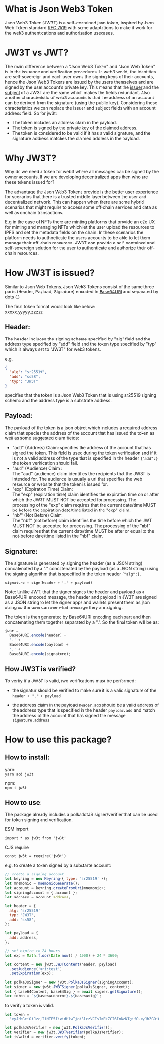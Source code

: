 # What is Json Web3 Token

Json Web3 Token (JW3T) is a self-contained json token, inspired by Json Web Token standard [RFC 7519](https://tools.ietf.org/html/rfc7519) with some adaptations to make it work for the web3 authentications and authorization usecases.

# JW3T vs JWT?

The main difference between a "Json Web3 Token" and "Json Web Token" is in the issuance and verification procedures.
In web3 world, the identities are self-sovereign and each user owns the signing keys of their accounts, hence the Json Web3 Tokens are issued by the users themselves and are signed by the user account's private key. This means that the [issuer](https://datatracker.ietf.org/doc/html/rfc7519#section-4.1.1) and the [subject](https://datatracker.ietf.org/doc/html/rfc7519#section-4.1.2) of a JW3T are the same which makes the fields redundant. Also another characteristic of web3 accounts is that the address of an account can be derived from the signature (using the public key). Considering these chracteristics we can replace the issuer and subject fields with an account address field.
So for jw3t:

- The token includes an address claim in the payload.
- The token is signed by the private key of the claimed address.
- The token is considered to be valid if it has a valid signature, and the signature address matches the claimed address in the payload.

# Why JW3T?

Why do we need a token for web3 where all messages can be signed by the owner accounts. If we are developing decentralized apps then who are these tokens issued for?

The advantage the Json Web3 Tokens provide is the better user experience for scenarios that there is a trusted middle layer between the user and decentralized network. This can happen when there are some hybrid scenarios that might require to access some off-chain services and data as well as onchain transactions.

E.g in the case of NFTs there are minting platforms that provide an e2e UX for minting and managing NFTs which let the user upload the resources to IPFS and set the metadata fields on the chain. In these scenarios the platform needs to authneticate the users accounts to be able to let them manage their off-chain resources. JW3T can provide a self-contained and self-sovereign solution for the user to authenticate and authorize their off-chain resources.

# How JW3T is issued?

Similar to Json Web Tokens, Json Web3 Tokens consist of the same three parts (Header, Payload, Signature) encoded in [Base64URI](https://datatracker.ietf.org/doc/html/rfc4648#section-5) and separated by dots (.)

The final token format would look like below:  
xxxxx.yyyyy.zzzzz

## Header:

The header includes the signing scheme specified by "alg" field and the address type specified by "add" field and the token type specified by "typ" which is always set to "JW3T" for web3 tokens.

e.g.

```json
{
  "alg": "sr25519",
  "add": "ss58",
  "typ": "JW3T"
}
```

specifies that the token is a Json Web3 Token that is using sr25519 signing schema and the address type is a substrate address.

## Payload:

The payload of the token is a json object which includes a required address claim that species the address of the account that has issued the token as well as some suggested claim fields:

- "add" (Address) Claim:
  specifies the address of the account that has signed the token. This field is used during the token verification and if it is not a valid address of the type that is specified in the header `{"add":} ` the token verification should fail.
- "aud" (Audience) Claim :  
  The "aud" (audience) claim identifies the recipients that the JW3T is intended for. The audience is usually a uri that specifies the web resource or website that the token is issued for.
- "exp" (Expiration Time) Claim:  
  The "exp" (expiration time) claim identifies the expiration time on or after which the JW3T MUST NOT be accepted for processing. The processing of the "exp" claim requires that the current date/time MUST be before the expiration date/time listed in the "exp" claim.
- "nbf" (Not Before) Claim:  
  The "nbf" (not before) claim identifies the time before which the JWT MUST NOT be accepted for processing. The processing of the "nbf" claim requires that the current date/time MUST be after or equal to the not-before date/time listed in the "nbf" claim.

## Signature:

The signature is generated by signing the header (as a JSON string) concatenated by a "." concatenated by the payload (as a JSON string) using the signing algorithm that is specified in the token header `{"alg":}`.

`signature = sign(header + '.' + payload)`

Note: Unlike JWT, that the signer signes the header and payload as a Base64URI encoded message, the header and payload in JW3T are signed as a JSON string to let the signer apps and wallets present them as json string so the user can see what message they are signing.

The token is then generated by Base64URI encoding each part and then concatenating them together separated by a ".". So the final token will be as:

```js
jw3t =
  Base64URI.encode(header) +
  '.' +
  Base64URI.encode(payload) +
  '.' +
  Base64URI.encode(signature);
```

## How JW3T is verified?

To verify if a JW3T is valid, two verifications must be performed:

- the signatur should be verified to make sure it is a valid signature of the `header + "." + payload`.

- the address claim in the payload `header.add` should be a valid address of the address type that is specified in the header `payload.add` and match the address of the account that has signed the message `signature.address`

# How to use this package?

## How to install:

yarn:  
`yarn add jw3t`

npm:  
`npm i jw3t`

## How to use:

The package already includes a polkadotJS signer/verifier that can be used for token signing and verification.

ESM import

`import * as jw3t from 'jw3t'`

CJS require

`const jw3t = require('jw3t')`

e.g.
to create a token signed by a substarte account:

```js
// create a signing account
let keyring = new Keyring({ type: 'sr25519' });
let mnemonic = mnemonicGenerate();
let account = keyring.createFromUri(mnemonic);
let signingAccount = { account };
let address = account.address;

let header = {
  alg: 'sr25519',
  typ: 'JW3T',
  add: 'ss58',
};

let payload = {
  add: address,
};

// set expire to 24 hours
let exp = Math.floor(Date.now() / 1000) + 24 * 3600;

let content = new jw3t.JW3TContent(header, payload)
  .setAudience('uri:test')
  .setExpiration(exp);

let polkaJsSigner = new jw3t.PolkaJsSigner(signingAccount);
let signer = new jw3t.JW3TSigner(polkaJsSigner, content);
let { base64Content, base64Sig } = await signer.getSignature();
let token = `${base64Content}.${base64Sig}`;
```

to verify a token is valid.

```js
let token =
  'eyJhbGciOiJzcjI1NTE5IiwidHlwIjoiSlczVCIsImFkZCI6InNzNTgifQ.eyJhZGQiOiI1REFBbnJqN1ZIVHpubjJBV0JlbU11eUJ3WldzNkZORmpkeVZYVWVZdW0zUFRYRnkiLCJhdWQiOiJ1cmk6dGVzdCIsImV4cCI6MTY0MTkzODE0Nn0.Oh92A5DXXp2T6vfdwpM90uWyHjzohUxIJMbAG_cQ-1A8GJW_iGjWi5DT0VWEpoZ3UIj71lIxZ4GmWvKD0BCEhA';

let polkaJsVerifier = new jw3t.PolkaJsVerifier();
let verifier = new jw3t.JW3TVerifier(polkaJsVerifier);
let isValid = verifier.verify(token);
```
